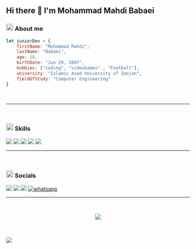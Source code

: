 

## Hi there 👋 I'm Mohammad Mahdi Babaei 



<h3><img src="https://user-images.githubusercontent.com/74038190/216120974-24a76b31-7f39-41f1-a38f-b3c1377cc612.png" width="20px"> About me</h2>

```javascript
let juniorDev = {
    firstName: "Mohammad Mahdi",
    lastName: "Babaei",
    age: 18,
    birthDate: "Jun 29, 2007",
    hobbies: ["coding", "videoGames" , "Football"],
    university: "Islamic Azad University of Zanjan",
    fieldOfStudy: "Computer Engineering"
}
```
<br>

---

<br>


<h3>
    <img src="https://user-images.githubusercontent.com/74038190/216122041-518ac897-8d92-4c6b-9b3f-ca01dcaf38ee.png" width="20px">
    Skills
</h3>

<img src="https://img.shields.io/badge/HTML5-E34F26?style=for-the-badge&logo=html5&logoColor=white"> <img src="https://img.shields.io/badge/CSS3-1572B6?style=for-the-badge&logo=css3&logoColor=white">
<img src="https://img.shields.io/badge/JavaScript-323330?style=for-the-badge&logo=javascript&logoColor=F7DF1E">
<img src="https://img.shields.io/badge/Tailwind_CSS-38B2AC?style=for-the-badge&logo=tailwind-css&logoColor=white">
<img src="https://img.shields.io/badge/Bootstrap-563D7C?style=for-the-badge&logo=bootstrap&logoColor=white">

---

<br>

<h3>
    <img src="https://img.icons8.com/color/48/internet--v1.png" width="20px">
    Socials
</h3>
<a href="https://t.me/lastxfighter"><img src="https://img.icons8.com/fluency/48/telegram-app.png"></a>
<a href="https://instagram.com/lastxfighter"><img src="https://img.icons8.com/fluency/48/instagram-new.png"></a>
<a href="https://github.com/Mahdi-Babaei"><img src="https://img.icons8.com/fluency/48/linkedin.png"></a>
<a href="https://github.com/Mahdi-Babaei"><img src="https://img.icons8.com/color/48/whatsapp--v1.png" alt="whatsapp"></a>


<br>

---

<br>

<p align="center">
    <img src="https://github-readme-stats.vercel.app/api/top-langs/?username=Mahdi-Babaei&theme=dark&hide_progress=true">
</p>

<br>

<br>

<img src="https://user-images.githubusercontent.com/74038190/225813708-98b745f2-7d22-48cf-9150-083f1b00d6c9.gif">

